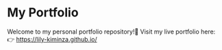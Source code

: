 # My Portfolio

Welcome to my personal portfolio repository!🚀
Visit my live portfolio here:  
👉 https://lily-kiminza.github.io/

